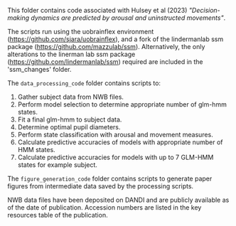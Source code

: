 This folder contains code associated with Hulsey et al (2023) *"Decision-making dynamics are predicted by arousal and uninstructed movements"*.

The scripts run using the uobrainflex environment (https://github.com/sjara/uobrainflex), and a fork of the lindermanlab ssm package (https://github.com/mazzulab/ssm).
Alternatively, the only alterations to the linerman lab ssm package (https://github.com/lindermanlab/ssm) required are included in the 'ssm_changes' folder.

The `data_processing_code` folder contains scripts to:
1. Gather subject data from NWB files.
2. Perform model selection to determine appropriate number of glm-hmm states.
3. Fit a final glm-hmm to subject data. 
4. Determine optimal pupil diameters.
5. Perform state classification with arousal and movement measures.
6. Calculate predictive accuracies of models with appropriate number of HMM states.
7. Calculate predictive accuracies for models with up to 7 GLM-HMM states for example subject.

The `figure_generation_code` folder contains scripts to generate paper figures from intermediate data saved by the processing scripts.

NWB data files have been deposited on DANDI and are publicly available as of the date of publication. Accession numbers are listed in the key resources table of the publication.	